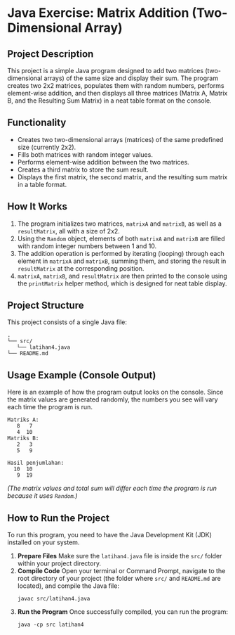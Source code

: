# Java Exercise: Matrix Addition (Two-Dimensional Array)
## Project Description
This project is a simple Java program designed to add two matrices (two-dimensional arrays) of the same size and display their sum. The program creates two 2x2 matrices, populates them with random numbers, performs element-wise addition, and then displays all three matrices (Matrix A, Matrix B, and the Resulting Sum Matrix) in a neat table format on the console.
## Functionality
* Creates two two-dimensional arrays (matrices) of the same predefined size (currently 2x2).
* Fills both matrices with random integer values.
* Performs element-wise addition between the two matrices.
* Creates a third matrix to store the sum result.
* Displays the first matrix, the second matrix, and the resulting sum matrix in a table format.
## How It Works
1.  The program initializes two matrices, `matrixA` and `matrixB`, as well as a `resultMatrix`, all with a size of 2x2.
2.  Using the `Random` object, elements of both `matrixA` and `matrixB` are filled with random integer numbers between 1 and 10.
3.  The addition operation is performed by iterating (looping) through each element in `matrixA` and `matrixB`, summing them, and storing the result in `resultMatrix` at the corresponding position.
4.  `matrixA`, `matrixB`, and `resultMatrix` are then printed to the console using the `printMatrix` helper method, which is designed for neat table display.
## Project Structure
This project consists of a single Java file:
```
.
└── src/
   └── latihan4.java
└── README.md
```
## Usage Example (Console Output)
Here is an example of how the program output looks on the console. Since the matrix values are generated randomly, the numbers you see will vary each time the program is run.
```
Matriks A: 
   8   7
   4  10
Matriks B: 
   2   3
   5   9

Hasil penjumlahan:
  10  10
   9  19
```
*(The matrix values and total sum will differ each time the program is run because it uses `Random`.)*
## How to Run the Project
To run this program, you need to have the Java Development Kit (JDK) installed on your system.
1.  **Prepare Files**
    Make sure the `latihan4.java` file is inside the `src/` folder within your project directory.
2.  **Compile Code**
    Open your terminal or Command Prompt, navigate to the root directory of your project (the folder where `src/` and `README.md` are located), and compile the Java file:
    ```
    javac src/latihan4.java
    ```
3.  **Run the Program**
    Once successfully compiled, you can run the program:
    ```
    java -cp src latihan4
    ```
